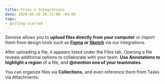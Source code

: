 ```yaml
---
title: Files & Integrations
date: 2020-05-20 20:15:00 -04:00
tags:
- getting-started
---
```


Sensive allows you to **upload files directly from your computer** or import them from design tools such as **[Figma](https://help.sensive.co/add-figma-files-to-sensive/) or [Sketch](https://help.sensive.co/adding-sketch-files-to-sensive/)** via our integrations.

After uploading a file, it appears listed under the Files tab. Opening a file reveals additional options to collaborate with your team. **Use Annotations to highlight a region** of a file, and **@mention one of your teammates**.

You can organize files via **Collections**, and even reference them from Tasks via Attachments.